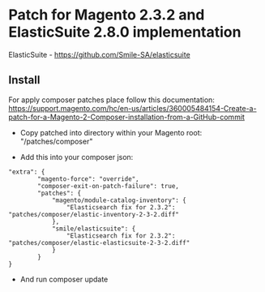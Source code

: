 # Patch for Magento 2.3.2 and ElasticSuite 2.8.0 implementation 
ElasticSuite - https://github.com/Smile-SA/elasticsuite

## Install

For apply composer patches place follow this documentation:
https://support.magento.com/hc/en-us/articles/360005484154-Create-a-patch-for-a-Magento-2-Composer-installation-from-a-GitHub-commit

* Copy patched into directory within your Magento root: "/patches/composer"

* Add this into your composer json: 

```
"extra": {
        "magento-force": "override",
        "composer-exit-on-patch-failure": true,
        "patches": {
            "magento/module-catalog-inventory": {
                "Elasticsearch fix for 2.3.2": "patches/composer/elastic-inventory-2-3-2.diff"
            },
            "smile/elasticsuite": {
                "Elasticsearch fix for 2.3.2": "patches/composer/elastic-elasticsuite-2-3-2.diff"
            }
        }
}
```

* And run composer update
